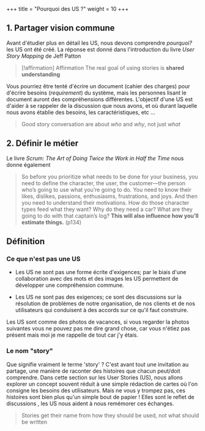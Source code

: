 +++
title = "Pourquoi des US ?"
weight = 10
+++

## 1. Partager vision commune
Avant d'étudier plus en détail les US, nous devons comprendre *pourquoi?* les US ont été créé. La réponse est donné dans l'introduction du livre *User Story Mapping* de Jeff Patton

> [!affirmation] Affirmation
> The real goal of using stories is **shared understanding**

Vous pourriez être tenté d'écrire un document (cahier des charges) pour d'écrire besoins (*requirement*) du système, mais les personnes lisant le document auront des compréhensions différentes. L'objectif d'une US est d'aider à se rappeler de la discussion que nous avons, et où durant laquelle nous avons établie des besoins, les caractéristiques, etc ...

> Good story conversation are about *who* and *why*, not just *what*

## 2. Définir le métier
Le livre *Scrum: The Art of Doing Twice the Work in Half the Time* nous donne également

> So before you prioritize what needs to be done for your business, you need to define the character, the user, the customer—the person who’s going to use what you’re going to do. You need to know their likes, dislikes, passions, enthusiasms, frustrations, and joys. And then you need to understand their motivations. How do those character types feed what they want? Why do they need a car? What are they going to do with that captain’s log? **This will also influence how you’ll estimate things.** (p134)

## Définition
### Ce que n'est pas une US

- Les US ne sont pas une forme écrite d'exigences; par le biais d'une collaboration avec des mots et des images les US permettent de développer une compréhension commune.

- Les US ne sont pas des exigences; ce sont des discussions sur la résolution de problèmes de notre organisation, de nos clients et de nos utilisateurs qui conduisent à des accords sur ce qu'il faut construire.

Les US sont comme des photos de vacances, si vous regarder la photos suivantes vous ne pouvez pas me dire grand chose, car vous n'étiez pas présent mais moi je me rappelle de tout car j'y étais.


### Le nom "story"

Que signifie vraiment le terme 'story' ? C'est avant tout une invitation au partage, une manière de raconter des histoires que chacun peut/doit comprendre. Dans cette section sur les User Stories (US), nous allons explorer un concept souvent réduit à une simple rédaction de cartes où l'on consigne les besoins des utilisateurs. Mais ne vous y trompez pas, ces histoires sont bien plus qu'un simple bout de papier ! Elles sont le reflet de discussions , les US nous aident à nous remémorer ces échanges.

> Stories get their name from how they should be used, not what should be written
